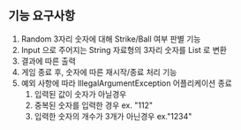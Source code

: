 ## 기능 요구사항

1. Random 3자리 숫자에 대해 Strike/Ball 여부 판별 기능
2. Input 으로 주어지는 String 자료형의 3자리 숫자를 List<Integer> 로 변환
3. 결과에 따른 출력
4. 게임 종료 후, 숫자에 따른 재시작/종료 처리 기능
5. 예외 사항에 따라 IllegalArgumentException 어플리케이션 종료
   1. 입력된 값이 숫자가 아닐경우
   2. 중복된 숫자를 입력한 경우 ex. "112"
   3. 입력한 숫자의 개수가 3개가 아닌경우 ex."1234"
